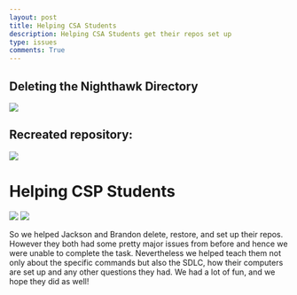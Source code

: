```yaml
---
layout: post
title: Helping CSA Students
description: Helping CSA Students get their repos set up 
type: issues
comments: True
---
```


## Deleting the Nighthawk Directory

<img src="https://i.ibb.co/nbq6FwB/Screenshot-2024-08-27-at-8-44-39-AM.png">

## Recreated repository: 

<img src="https://i.ibb.co/k4WBSyQ/Screenshot-2024-08-27-at-9-27-41-AM.png">

# Helping CSP Students

<img src="https://i.ibb.co/68BqYjx/IMG-9362.jpg">
<img src="{{site.baseurl}}/images/quiz.png">

So we helped Jackson and Brandon delete, restore, and set up their repos. However they both had some pretty major issues from before and hence we were unable to complete the task. Nevertheless we helped teach them not only about the specific commands but also the SDLC, how their computers are set up and any other questions they had. We had a lot of fun, and we hope they did as well!
